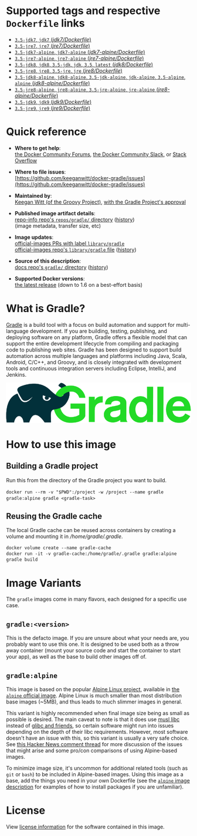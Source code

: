 <!--

********************************************************************************

WARNING:

    DO NOT EDIT "gradle/README.md"

    IT IS AUTO-GENERATED

    (from the other files in "gradle/" combined with a set of templates)

********************************************************************************

-->

# Supported tags and respective `Dockerfile` links

-	[`3.5-jdk7`, `jdk7` (*jdk7/Dockerfile*)](https://github.com/keeganwitt/docker-gradle/blob/fac6450faeec2232e1ed15051a751236e40ffda2/jdk7/Dockerfile)
-	[`3.5-jre7`, `jre7` (*jre7/Dockerfile*)](https://github.com/keeganwitt/docker-gradle/blob/fac6450faeec2232e1ed15051a751236e40ffda2/jre7/Dockerfile)
-	[`3.5-jdk7-alpine`, `jdk7-alpine` (*jdk7-alpine/Dockerfile*)](https://github.com/keeganwitt/docker-gradle/blob/fac6450faeec2232e1ed15051a751236e40ffda2/jdk7-alpine/Dockerfile)
-	[`3.5-jre7-alpine`, `jre7-alpine` (*jre7-alpine/Dockerfile*)](https://github.com/keeganwitt/docker-gradle/blob/fac6450faeec2232e1ed15051a751236e40ffda2/jre7-alpine/Dockerfile)
-	[`3.5-jdk8`, `jdk8`, `3.5-jdk`, `jdk`, `3.5`, `latest` (*jdk8/Dockerfile*)](https://github.com/keeganwitt/docker-gradle/blob/fac6450faeec2232e1ed15051a751236e40ffda2/jdk8/Dockerfile)
-	[`3.5-jre8`, `jre8`, `3.5-jre`, `jre` (*jre8/Dockerfile*)](https://github.com/keeganwitt/docker-gradle/blob/fac6450faeec2232e1ed15051a751236e40ffda2/jre8/Dockerfile)
-	[`3.5-jdk8-alpine`, `jdk8-alpine`, `3.5-jdk-alpine`, `jdk-alpine`, `3.5-alpine`, `alpine` (*jdk8-alpine/Dockerfile*)](https://github.com/keeganwitt/docker-gradle/blob/fac6450faeec2232e1ed15051a751236e40ffda2/jdk8-alpine/Dockerfile)
-	[`3.5-jre8-alpine`, `jre8-alpine`, `3.5-jre-alpine`, `jre-alpine` (*jre8-alpine/Dockerfile*)](https://github.com/keeganwitt/docker-gradle/blob/fac6450faeec2232e1ed15051a751236e40ffda2/jre8-alpine/Dockerfile)
-	[`3.5-jdk9`, `jdk9` (*jdk9/Dockerfile*)](https://github.com/keeganwitt/docker-gradle/blob/fac6450faeec2232e1ed15051a751236e40ffda2/jdk9/Dockerfile)
-	[`3.5-jre9`, `jre9` (*jre9/Dockerfile*)](https://github.com/keeganwitt/docker-gradle/blob/fac6450faeec2232e1ed15051a751236e40ffda2/jre9/Dockerfile)

# Quick reference

-	**Where to get help**:  
	[the Docker Community Forums](https://forums.docker.com/), [the Docker Community Slack](https://blog.docker.com/2016/11/introducing-docker-community-directory-docker-community-slack/), or [Stack Overflow](https://stackoverflow.com/search?tab=newest&q=docker)

-	**Where to file issues**:  
	[https://github.com/keeganwitt/docker-gradle/issues](https://github.com/keeganwitt/docker-gradle/issues)

-	**Maintained by**:  
	[Keegan Witt (of the Groovy Project)](https://github.com/keeganwitt/docker-gradle), [with the Gradle Project's approval](https://discuss.gradle.org/t/official-docker-images/21159/8)

-	**Published image artifact details**:  
	[repo-info repo's `repos/gradle/` directory](https://github.com/docker-library/repo-info/blob/master/repos/gradle) ([history](https://github.com/docker-library/repo-info/commits/master/repos/gradle))  
	(image metadata, transfer size, etc)

-	**Image updates**:  
	[official-images PRs with label `library/gradle`](https://github.com/docker-library/official-images/pulls?q=label%3Alibrary%2Fgradle)  
	[official-images repo's `library/gradle` file](https://github.com/docker-library/official-images/blob/master/library/gradle) ([history](https://github.com/docker-library/official-images/commits/master/library/gradle))

-	**Source of this description**:  
	[docs repo's `gradle/` directory](https://github.com/docker-library/docs/tree/master/gradle) ([history](https://github.com/docker-library/docs/commits/master/gradle))

-	**Supported Docker versions**:  
	[the latest release](https://github.com/docker/docker/releases/latest) (down to 1.6 on a best-effort basis)

# What is Gradle?

[Gradle](https://gradle.org/) is a build tool with a focus on build automation and support for multi-language development. If you are building, testing, publishing, and deploying software on any platform, Gradle offers a flexible model that can support the entire development lifecycle from compiling and packaging code to publishing web sites. Gradle has been designed to support build automation across multiple languages and platforms including Java, Scala, Android, C/C++, and Groovy, and is closely integrated with development tools and continuous integration servers including Eclipse, IntelliJ, and Jenkins.

![logo](https://raw.githubusercontent.com/docker-library/docs/c3d3ca6beed000f9ba6eabc98f3399158f520256/gradle/logo.png)

# How to use this image

## Building a Gradle project

Run this from the directory of the Gradle project you want to build.

`docker run --rm -v "$PWD":/project -w /project --name gradle gradle:alpine gradle <gradle-task>`

## Reusing the Gradle cache

The local Gradle cache can be reused across containers by creating a volume and mounting it in */home/gradle/.gradle*.

```console
docker volume create --name gradle-cache
docker run -it -v gradle-cache:/home/gradle/.gradle gradle:alpine gradle build
```

# Image Variants

The `gradle` images come in many flavors, each designed for a specific use case.

## `gradle:<version>`

This is the defacto image. If you are unsure about what your needs are, you probably want to use this one. It is designed to be used both as a throw away container (mount your source code and start the container to start your app), as well as the base to build other images off of.

## `gradle:alpine`

This image is based on the popular [Alpine Linux project](http://alpinelinux.org), available in [the `alpine` official image](https://hub.docker.com/_/alpine). Alpine Linux is much smaller than most distribution base images (~5MB), and thus leads to much slimmer images in general.

This variant is highly recommended when final image size being as small as possible is desired. The main caveat to note is that it does use [musl libc](http://www.musl-libc.org) instead of [glibc and friends](http://www.etalabs.net/compare_libcs.html), so certain software might run into issues depending on the depth of their libc requirements. However, most software doesn't have an issue with this, so this variant is usually a very safe choice. See [this Hacker News comment thread](https://news.ycombinator.com/item?id=10782897) for more discussion of the issues that might arise and some pro/con comparisons of using Alpine-based images.

To minimize image size, it's uncommon for additional related tools (such as `git` or `bash`) to be included in Alpine-based images. Using this image as a base, add the things you need in your own Dockerfile (see the [`alpine` image description](https://hub.docker.com/_/alpine/) for examples of how to install packages if you are unfamiliar).

# License

View [license information](https://gradle.org/license/) for the software contained in this image.
